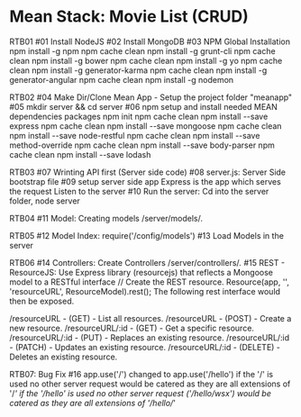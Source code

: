# Mean Stack: Movie List (CRUD)

RTB01
#01 Install NodeJS
#02 Install MongoDB
#03 NPM Global Installation
   npm install -g npm
   npm cache clean
   npm install -g grunt-cli 
   npm cache clean
   npm install -g bower 
   npm cache clean
   npm install -g yo 
   npm cache clean
   npm install -g generator-karma 
   npm cache clean
   npm install -g generator-angular
   npm cache clean
   npm install -g nodemon


RTB02
#04 Make Dir/Clone Mean App - Setup the project folder "meanapp"
#05 mkdir server && cd server
#06 npm setup and install needed MEAN dependencies packages
   npm init
   npm cache clean
   npm install --save express
   npm cache clean
   npm install --save mongoose
   npm cache clean
   npm install --save node-restful
   npm cache clean
   npm install --save method-override
   npm cache clean
   npm install --save body-parser
   npm cache clean
   npm install --save lodash


RTB03
#07 Wrinting API first (Server side code)
#08 server.js: Server Side bootstrap file
#09 setup server side app
   Express is the app which serves the request
   Listen to the server
#10 Run the server: Cd into the server folder, node server


RTB04
#11 Model: Creating models /server/models/*.*


RTB05
#12 Model Index: require('/config/models')
#13 Load Models in the server


RTB06
#14 Controllers: Create Controllers /server/controllers/*.*
#15 REST - ResourceJS: Use Express library (resourcejs) that reflects a Mongoose model to a RESTful interface
  // Create the REST resource. 
  Resource(app, '', 'resourceURL', ResourceModel).rest();
  The following rest interface would then be exposed.

  /resourceURL - (GET) - List all resources.
  /resourceURL - (POST) - Create a new resource.
  /resourceURL/:id - (GET) - Get a specific resource.
  /resourceURL/:id - (PUT) - Replaces an existing resource.
  /resourceURL/:id - (PATCH) - Updates an existing resource.
  /resourceURL/:id - (DELETE) - Deletes an existing resource.


RTB07: Bug Fix
#16 app.use('/') changed to app.use('/hello')
  if the '/' is used no other server request would be catered as they are all extensions of '/*'
  if the '/hello' is used no other server request ('/hello/wsx') would be catered as they are all extensions of '/hello/*'



































